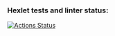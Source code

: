 ### Hexlet tests and linter status:
[![Actions Status](https://github.com/MTrik/python-project-49/actions/workflows/hexlet-check.yml/badge.svg)](https://github.com/MTrik/python-project-49/actions)